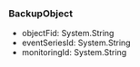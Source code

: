 ### BackupObject
- objectFid: System.String
- eventSeriesId: System.String
- monitoringId: System.String
